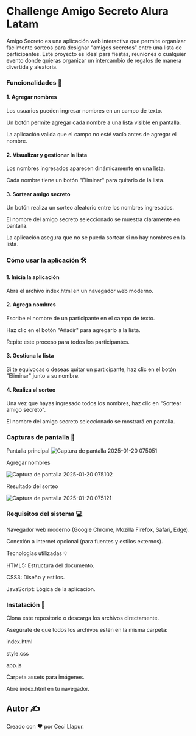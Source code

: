 <h1>Challenge Amigo Secreto Alura Latam</h1>

Amigo Secreto es una aplicación web interactiva que permite organizar fácilmente sorteos para designar "amigos secretos" entre una lista de participantes. Este proyecto es ideal para fiestas, reuniones o cualquier evento donde quieras organizar un intercambio de regalos de manera divertida y aleatoria.

<h3>Funcionalidades 🚀</h3>  

 
<h4> 1. Agregar nombres </h4>  

Los usuarios pueden ingresar nombres en un campo de texto.

Un botón permite agregar cada nombre a una lista visible en pantalla.

La aplicación valida que el campo no esté vacío antes de agregar el nombre.


<h4> 2. Visualizar y gestionar la lista</h4>

Los nombres ingresados aparecen dinámicamente en una lista.

Cada nombre tiene un botón "Eliminar" para quitarlo de la lista.


<h4> 3. Sortear amigo secreto</h4> 

Un botón realiza un sorteo aleatorio entre los nombres ingresados.

El nombre del amigo secreto seleccionado se muestra claramente en pantalla.

La aplicación asegura que no se pueda sortear si no hay nombres en la lista.


<h3> Cómo usar la aplicación 🛠️ </h3>


<h4> 1. Inicia la aplicación </h4>

Abra el archivo index.html en un navegador web moderno.


<h4> 2. Agrega nombres </h4>

Escribe el nombre de un participante en el campo de texto.

Haz clic en el botón "Añadir" para agregarlo a la lista.

Repite este proceso para todos los participantes.


<h4> 3. Gestiona la lista </h4>

Si te equivocas o deseas quitar un participante, haz clic en el botón "Eliminar" junto a su nombre.


<h4> 4. Realiza el sorteo </h4>

Una vez que hayas ingresado todos los nombres, haz clic en "Sortear amigo secreto".

El nombre del amigo secreto seleccionado se mostrará en pantalla.


<h3> Capturas de pantalla 📸 </h3>

Pantalla principal
![Captura de pantalla 2025-01-20 075051](https://github.com/user-attachments/assets/8dd23b5e-e358-4f8d-8331-3f21cda5b9fc)



Agregar nombres

![Captura de pantalla 2025-01-20 075102](https://github.com/user-attachments/assets/842581df-922b-43dd-9e4a-96b2adc245bf)


Resultado del sorteo


![Captura de pantalla 2025-01-20 075121](https://github.com/user-attachments/assets/a3dea6da-fddc-4b12-b598-613bad853eb0)



<h3> Requisitos del sistema 💻 </h3>

Navegador web moderno (Google Chrome, Mozilla Firefox, Safari, Edge).

Conexión a internet opcional (para fuentes y estilos externos).

Tecnologías utilizadas 💡

HTML5: Estructura del documento.

CSS3: Diseño y estilos.

JavaScript: Lógica de la aplicación.


<h3> Instalación 🔧 </h3>

Clona este repositorio o descarga los archivos directamente.

Asegúrate de que todos los archivos estén en la misma carpeta:

index.html

style.css

app.js

Carpeta assets para imágenes.

Abre index.html en tu navegador.



<h2> Autor ✍️ </h2>

Creado con ❤️ por Ceci Llapur.
